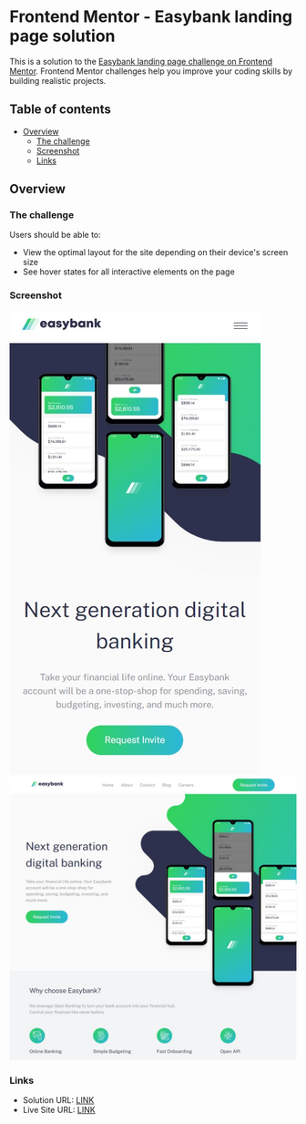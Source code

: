 # Frontend Mentor - Easybank landing page solution

This is a solution to the [Easybank landing page challenge on Frontend Mentor](https://www.frontendmentor.io/challenges/easybank-landing-page-WaUhkoDN). Frontend Mentor challenges help you improve your coding skills by building realistic projects.

## Table of contents

- [Overview](#overview)
  - [The challenge](#the-challenge)
  - [Screenshot](#screenshot)
  - [Links](#links)

## Overview

### The challenge

Users should be able to:

- View the optimal layout for the site depending on their device's screen size
- See hover states for all interactive elements on the page

### Screenshot

![](./images/screenshot.jpg)
![](./images/screenshot-2.jpg)

### Links

- Solution URL: [LINK](https://www.frontendmentor.io/solutions/frontend-mentor-easybank-landing-page-html-css-js-Il0qD72u_E)
- Live Site URL: [LINK](https://rafalkrawczuk.github.io/Frontend-Mentor-Easybank-landing-page-HTML-CSS-JS/)
